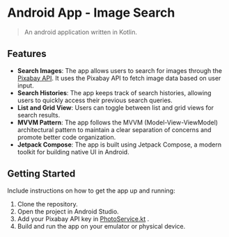 # Android App - Image Search

> An android application written in Kotlin.

## Features

- **Search Images**: The app allows users to search for images through
  the [Pixabay API](https://pixabay.com/api/docs/). It uses the Pixabay API to fetch image data
  based on user input.
- **Search Histories**: The app keeps track of search histories, allowing users to quickly access
  their previous search queries.
- **List and Grid View**: Users can toggle between list and grid views for search results.
- **MVVM Pattern**: The app follows the MVVM (Model-View-ViewModel) architectural pattern to
  maintain a clear separation of concerns and promote better code organization.
- **Jetpack Compose**: The app is built using Jetpack Compose, a modern toolkit for building native
  UI in Android.

## Getting Started

Include instructions on how to get the app up and running:

1. Clone the repository.
2. Open the project in Android Studio.
3. Add your Pixabay API key
   in [PhotoService.kt](app/src/main/java/com/example/imagesearch/network/PhotoService.kt)
   .
4. Build and run the app on your emulator or physical device.
